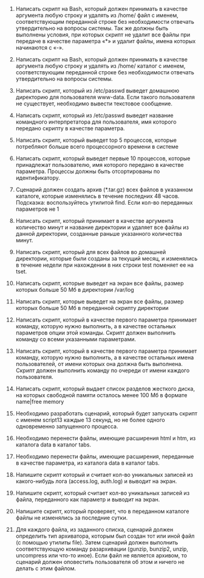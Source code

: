 1) Написать скрипт на Bash, который должен принимать в качестве аргумента
любую строку и удалять из /home/ файл с именем,
соответствующим переданной строке без необходимости отвечать
утвердительно на вопросы системы.
Так же должны быть выполнены условия,
при которых скрипт не удалит все файлы при передаче в
качестве параметра «*» и удалит файлы, имена которых начинаются с «-».

2) Написать скрипт на Bash, который должен принимать в качестве
аргумента любую строку и удалять из /home/
каталог с именем, соответствующим переданной строке
без необходимости отвечать утвердительно на вопросы системы.

3) Написать скрипт, который из /etc/passwd выведет домашнюю директорию для пользователя www-data.
Если такого пользователя не существует, необходимо вывести текстовое сообщение.

4) Написать скрипт, который из /etc/passwd выведет
название командного интерпретатора для пользователя,
имя которого передано скрипту в качестве параметра.

5) Написать скрипт, который выведет top 5 процессов,
которые потребляют больше всего процессорного времени в системе

6) Написать скрипт, который выведет первые 10 процессов,
которые принадлежат пользователю, имя которого передано в качестве параметра.
Процессы должны быть отсортированы по идентификатору.

7) Сценарий должен создать архив (*.tar.gz) всех файлов в указанном каталоге, которые изменялись в течение последних 48 часов. Подсказка: воспользуйтесь утилитой find. Если кол-во переданных параметров не 1

8) Написать скрипт, который принимает в качестве аргумента
количество минут и название директории и удаляет
все файлы из данной директории,
созданные раньше указанного количества минут.

9) Написать скрипт, который для всех файлов во домашней директории,
которые были созданы за текущий месяц,
и изменялись в течение недели при нахождении
в них строки test поменяет ее на tset.

10) Написать скрипт, которые выведет на экран все файлы,
размер которых больше 50 Мб в директории /var/log

11) Написать скрипт, которые выведет на экран все файлы,
размер которых больше 50 Мб в переданной скрипту директории

12) Написать скрипт, который в качестве первого параметра принимает команду,
которую нужно выполнить, а в качестве остальных параметров опции этой команды.
Скрипт должен выполнить команду со всеми указанными параметрами.

13) Написать скрипт, который в качестве первого параметра принимает
команду, которую нужно выполнить, а в качестве
остальных имена пользователей, от
имени которых она должна быть выполнена.
Скрипт должен выполнить команду по очереди от имени каждого пользователя.

14) Написать скрипт, который выдает список разделов жесткого диска,
на которых свободной памяти осталось менее 100 Мб в
формате name|free memory

15) Необходимо разработать сценарий, который будет запускать скрипт с
именем script13 каждые 13 секунд, но не более
одного одновременно запущенного процесса.

16) Необходимо перенести файлы, имеющие расширения html и htm,
из каталога data в каталог tabs. 

17) Необходимо перенести файлы, имеющие расширения,
переданные в качестве параметра, из каталога data в каталог tabs.

18) Напишите скрипт который и считает кол-во уникальных записей из какого-нибудь лога
(access.log, auth.log) и выводит на экран.

19) Напишите скрипт, который считает кол-во уникальных записей из файла,
переданного как параметр и выводит на экран.

20) Напишите скрипт, который проверяет, что в переданном каталоге
файлы не изменялись за последние сутки.

21) Для каждого файла, из заданного списка, сценарий должен определить тип архиватора,
которым был создан тот или иной файл (с помощью утилиты file).
Затем сценарий должен выполнить соответствующую команду разархивации
(gunzip, bunzip2, unzip, uncompress или что-то иное).
Если файл не является архивом, то сценарий должен оповестить пользователя
об этом и ничего не делать с этим файлом.
